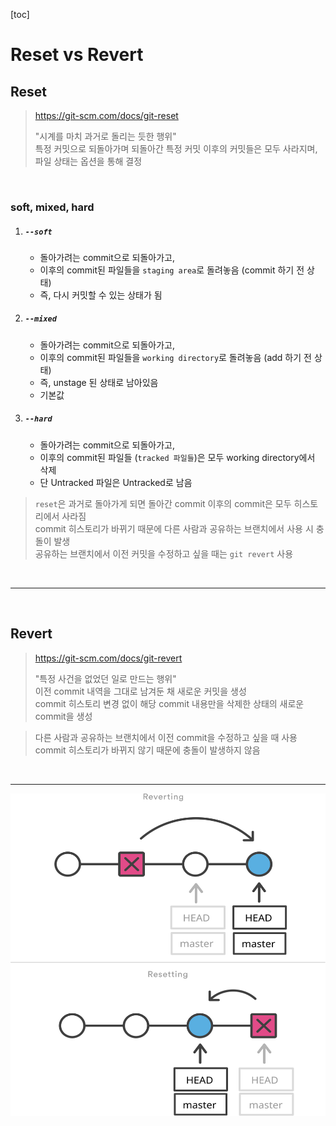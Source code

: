 

[toc]

# Reset vs Revert

## Reset

> https://git-scm.com/docs/git-reset
>
> "시계를 마치 과거로 돌리는 듯한 행위"<br>특정 커밋으로 되돌아가며 되돌아간 특정 커밋 이후의 커밋들은 모두 사라지며,<br>파일 상태는 옵션을 통해 결정
>

<br>

### soft, mixed, hard

1. ##### `--soft`

   - 돌아가려는 commit으로 되돌아가고,
   - 이후의 commit된 파일들을 `staging area`로 돌려놓음 (commit 하기 전 상태)
   - 즉, 다시 커밋할 수 있는 상태가 됨

2. ##### `--mixed`

   - 돌아가려는 commit으로 되돌아가고,
   - 이후의 commit된 파일들을 `working directory`로 돌려놓음 (add 하기 전 상태)
   - 즉, unstage 된 상태로 남아있음
   - 기본값

3. ##### `--hard`

   - 돌아가려는 commit으로 되돌아가고,
   - 이후의 commit된 파일들 (`tracked 파일들`)은 모두 working directory에서 삭제
   - 단 Untracked 파일은 Untracked로 남음

> `reset`은 과거로 돌아가게 되면 돌아간 commit 이후의 commit은 모두 히스토리에서 사라짐<br>commit 히스토리가 바뀌기 때문에 다른 사람과 공유하는 브랜치에서 사용 시 충돌이 발생<br>공유하는 브랜치에서 이전 커밋을 수정하고 싶을 때는 `git revert` 사용

<br>

---

<br>

## Revert

> https://git-scm.com/docs/git-revert
>
> "특정 사건을 없었던 일로 만드는 행위"<br>이전 commit 내역을 그대로 남겨둔 채 새로운 커밋을 생성<br>commit 히스토리 변경 없이 해당 commit 내용만을 삭제한 상태의 새로운 commit을 생성
>

> 다른 사람과 공유하는 브랜치에서 이전 commit을 수정하고 싶을 때 사용<br>commit 히스토리가 바뀌지 않기 때문에 충돌이 발생하지 않음
>

<br>

---

![git-revert-vs-reset](md-images.assets/git-revert-vs-reset.svg)